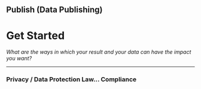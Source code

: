 ## Publish (Data Publishing)

# Get Started 

_What are the ways in which your result and your data can have the impact you want?_

____

### Privacy / Data Protection Law... Compliance
